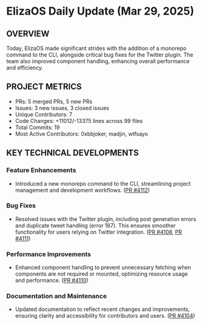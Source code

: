 # ElizaOS Daily Update (Mar 29, 2025)

## OVERVIEW

Today, ElizaOS made significant strides with the addition of a monorepo command to the CLI, alongside critical bug fixes for the Twitter plugin. The team also improved component handling, enhancing overall performance and efficiency.

## PROJECT METRICS

- PRs: 5 merged PRs, 5 new PRs
- Issues: 3 new issues, 3 closed issues
- Unique Contributors: 7
- Code Changes: +11012/-13375 lines across 99 files
- Total Commits: 19
- Most Active Contributors: 0xbbjoker, madjin, wtfsayo

## KEY TECHNICAL DEVELOPMENTS

### Feature Enhancements

- Introduced a new monorepo command to the CLI, streamlining project management and development workflows. ([PR #4112](https://github.com/elizaos/eliza/pull/4112))

### Bug Fixes

- Resolved issues with the Twitter plugin, including post generation errors and duplicate tweet handling (error 187). This ensures smoother functionality for users relying on Twitter integration. ([PR #4108](https://github.com/elizaos/eliza/pull/4108), [PR #4111](https://github.com/elizaos/eliza/pull/4111))

### Performance Improvements

- Enhanced component handling to prevent unnecessary fetching when components are not required or mounted, optimizing resource usage and performance. ([PR #4110](https://github.com/elizaos/eliza/pull/4110))

### Documentation and Maintenance

- Updated documentation to reflect recent changes and improvements, ensuring clarity and accessibility for contributors and users. ([PR #4104](https://github.com/elizaos/eliza/pull/4104))

